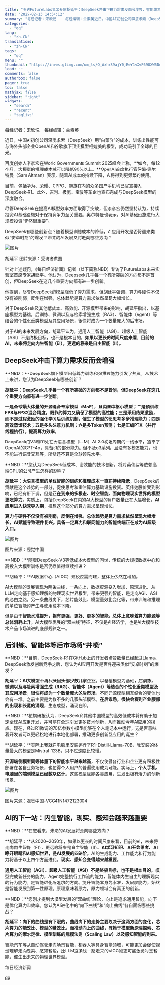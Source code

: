 ```yaml
---
title: "专访FutureLabs首席专家胡延平：DeepSeek冲击下算力需求反而会增强，智能体将“井喷”，电脑手机端侧模型已数以亿计"
date: "2025-02-13 14:54:12"
summary: "每经记者：宋欣悦    每经编辑：兰素英近日，中国AI初创公司深度求索（DeepSeek）用“白菜价..."
categories:
  - "qq"
lang:
  - "zh-CN"
translations:
  - "zh-CN"
tags:
  - "qq"
menu: ""
thumbnail: "https://inews.gtimg.com/om_ls/O_AxhxS9ajY0jEwY1vXvF69UXW5DoQeIDQc5xbvAb8mXYAA_640360/0"
lead: ""
comments: false
authorbox: false
pager: true
toc: false
mathjax: false
sidebar: "right"
widgets:
  - "search"
  - "recent"
  - "taglist"
---
```


每经记者：宋欣悦    每经编辑：兰素英

近日，中国AI初创公司深度求索（DeepSeek）用“白菜价”的成本，训练出性能可与海外头部企业OpenAI和谷歌旗下顶尖模型相媲美的模型，成功吸引了全球的目光。

百度创始人李彦宏在World Governments Summit 2025峰会上称，**如今，每12个月，大模型的推理成本就可以降低90%以上。**OpenAI首席执行官萨姆·奥尔特曼（Sam Altman）表示，随着AI成本的持续下降，AI将得到更频繁的使用。

目前，包括华为、荣耀、OPPO、魅族在内的众多国产手机均已官宣接入DeepSeek-R1。此外，吉利、极氪、宝骏等车企也宣布完成与DeepSeek模型的深度融合。

尽管DeepSeek在提高AI模型效率方面取得了突破，但李彦宏仍然坚持认为，持续投资AI基础设施对于保持竞争力至关重要。奥尔特曼也表示，对AI基础设施进行大规模投资“仍然很重要”。

DeepSeek有哪些创新点？随着模型训练成本的降低，AI应用开发是否将迎来类似“安卓时刻”的爆发？未来的AI发展又将走向哪些方向？

![图片](https://inews.gtimg.com/om_bt/ObGzHRWo3mXNjwTBIUsPGKB0QSB5io2WB6cPXVL2E6YycAA/641)

胡延平 图片来源：受访者供图

针对上述疑问，《每日经济新闻》记者（以下简称NBD）专访了FutureLabs未来实验室首席专家胡延平。他认为，Deepseek几乎每一个有所突破的方向都不是首创，但DeepSeek在这几个重要方向都有进一步创新。

他提到，尽管DeepSeek的模型降低了算力需求，但胡延平强调，算力与硬件不仅没有被削弱，反倒在增强，总体趋势是算力需求依然呈现大幅增长。

对于DeepSeek及其他低成本、高效能、开源模型带来的影响，胡延平指出，以基座模型为基础，后训练、微调以及与检索增强生成（RAG）、智能体（Agent）等结合的个性化垂类模型及其应用场景，很快将成为一个数量庞大的后市场。

对于AI的未来发展方向，胡延平认为，通用人工智能（AGI）、超级人工智能（ASI）不是终极目标，也不是根本目的。**如果以更长的时间尺度来看，目前的AI，未来将走向内生智能（EI），更远的将来是自主智能（II）。**

DeepSeek冲击下算力需求反而会增强
--------------------

**NBD：**DeepSeek旗下模型因低算力训练和强推理能力引发了热议。从技术上来讲，您认为DeepSeek有哪些创新？

**胡延平：DeepSeek几乎每一个有所突破的方向都不是首创，但DeepSeek在这几个重要方向都有进一步创新。**

**一是全球最大体量的开源混合专家模型（MoE），且内置中枢小模型；二是预训练FP8与FP32混合精度，既节约算力又确保了模型的高性能；三是采用结果激励，而不是过程激励的强化学习后训练机制，催生了模型的长思考多步推理能力；四是高效蒸馏技术；五是多头注意力机制；六是多Token预测；七是汇编PTX（并行线程执行），提高算力效率。**

DeepSeek的V3和R1处在大语言模型（LLM）AI 2.0初始周期的一线水平，追平了OpenAI的GPT-4o，具备o1的部分能力。但不及o3系列，且没有多模态能力，也不能进行语音交互等，所以还不算是全球领先水平。

**NBD：**您认为DeepSeek低成本、高效能的技术创新，将对英伟达等依赖高端GPU的公司产生怎样的影响？

**胡延平：大语言模型的单位智能的训练和推理成本一直在持续降低**，DeepSeek的贡献是这个趋势的一部分，促使思考和重估算力基础设施投资。英伟达股价受到影响，已经有所下调，但是**正在到来的多模态、时空智能、面向物理现实世界的模型更吃算力**。实质上，包括DeepSeek在内的AI大模型的用户数量正在大幅增长，**AI应用进入快速导入期**，推理这个部分的算力需求呈现增长。

**算力与硬件不仅没有被削弱，反倒在增强。总体趋势是算力需求依然呈现大幅增长**，**AI赋能导致硬件复兴。具备一定算力和联网能力的智能终端正在成为AI超级入口。**

![图片](https://inews.gtimg.com/om_bt/OE9LTii3OJvRDP7-u9uqwizz9EmQHVnak_8c9OarEHTB8AA/641)

图片来源：视觉中国

**NBD：**随着DeepSeek-V3等低成本大模型的问世，传统的大规模数据中心和高投入大模型训练是否仍然值得继续推进？

**胡延平：**AI数据中心（AIDC）建设应需而建，整体上依然在增加。

AI大模型的发展表现为两条曲线，一条向上，数据资源投入增加、原理进化、从LLM走向基于感知理解的物理现实世界模型，带来更强的智能，是走向AGI、ASI的必由之路。另一条曲线向下，芯片能效比、模型量效比变化等，带来训练和推理的单位智能的产生与使用成本下降。

但是由于**智能水准提升，拥有更强、更好、更多的智能，总体上意味着算力能源等总体消耗上升**。AI大模型发展的“双曲线”特征，不仅是AI经济学，也是AI大模型技术产品市场演进的底部规律之一。

后训练、智能体等后市场将“井喷”
----------------

**NBD：**目前，DeepSeek-R1在GitHub上的开发者点赞数量已经超过Llama。DeepSeek激发创新竞争之后，您认为AI应用开发是否将迎来类似“安卓时刻”的爆发？

**胡延平：AI大模型不再只来自头部少数几家企业**。以基座模型为基础，**后训练、微调以及与检索增强生成（RAG）、智能体（Agent）等结合的个性化垂类模型及其应用场景，很快将成为一个数量庞大的后市场**。不同开源模型相互结合的变体也会有一堆。之前主要是为数不多的几家头部模型。**在后市场，很快会看到产业腰部的出现和长尾的涌现**，生态成型，涌现在即。

**NBD：**花旗研报认为，DeepSeek和其他中国模型的高效低成本将有助于加速全球AI应用开发，并可能在全球引发更多技术创新，从而推动今年AI应用的拐点。现在，经过R1微调的70亿参数小模型能够在个人笔记本中运行，这是否意味着开发者可以更轻松地进行本地化部署，推动更多创新型应用的诞生？

**胡延平：**实际上我就在电脑里安装运行了R1-Distill-Llama-70B，我安装的体量最大的模型是Mistral-123B，只不过速度比较慢。

**开源端侧模型同等体量下的智能水平越来越高**，不仅使得各行业和企业更有积极性部署在各自业务场景，也使得个人用户的普遍使用成为可能。实际上，**个人手机、电脑里的端侧模型已经数以亿计**。这些模型赋能各类应用，生发出极有活力的创新场景。

![图片](https://inews.gtimg.com/om_bt/Oeq_ip_c7ZqEsmGUoWiQVbKKBaA_t0mvFm2ibUDeMecs0AA/1000)

图片来源：视觉中国-VCG41N1472123004

AI的下一站：内生智能，现实、感知会越来越重要
-----------------------

**NBD：**在您看来，未来的AI发展将走向哪些方向？

**胡延平：**从2020~2050年，如果以更长的时间尺度来看，目前的AI，未来将走向内生智能（EI），更远的将来是自主智能（II）。**AI学习知识、AI开始思考、AI睁开眼睛和AI感知世界，是AI发展的四进阶**。AI的生成能力、工作能力和行为能力将基于以上四个方面进化。**现实、感知会变得越来越重要**。

**通用人工智能（AGI）、超级人工智能（ASI）不是终极目标，也不是根本目的**。模型完成新任务的能力，Agent完整执行工作流的能力，智能体内生自主的理解现实的行为能力，是智能进化所追求的方向。提升智能本身的水准，发展脑能力，始终是智能发展到第一性原理。原理意味着原力，原力领域会有真正的创新。

**NBD：**您刚才提到大模型发展的“双曲线”理论，向上是追求通用智能，向下是优化算力和效率。您认为AI进化中的“向下曲线”和“向上曲线”各自面临哪些挑战？

**胡延平：向下的曲线是有下限的，曲线向下的走势主要取决于这两方面的变化，芯片算力的能效比、模型的量效比。而推动向上的曲线，有赖于模型新原理探索、芯片算力的摩尔定律、模型训练的规模法则（Scaling Law）以及感知智能的到来。**

智能汽车等从自动驾驶走向场景智能，机器人等具身智能领域，可能更加会促使视觉理解走向现实、感知智能，比LLM这条线一路走来的AIGC派更可能激发时空智能，催生出未来的物理世界模型。

  

每日经济新闻

[qq](https://new.qq.com/rain/a/20250213A04XPO00)
